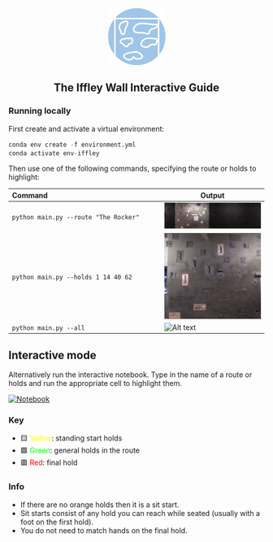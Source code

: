 <div align="center">

![Alt text](img/icon.png?raw=true "Icon")

## The Iffley Wall Interactive Guide

</div>

### Running locally

First create and activate a virtual environment:

```python
conda env create -f environment.yml
conda activate env-iffley
```

Then use one of the following commands, specifying the route or holds to highlight:

Command⠀⠀⠀⠀⠀⠀⠀⠀⠀⠀⠀⠀⠀⠀⠀⠀⠀⠀⠀⠀⠀| Output
--------|-------
`python main.py --route "The Rocker"` | ![Alt text](img/routes/The%20Rocker.png?raw=true "The Rocker")
`python main.py --holds 1 14 40 62` | ![Alt text](img/holds.png?raw=true "Holds")
`python main.py --all` | ![Alt text](img/all.png?raw=true "Holds")

## Interactive mode

Alternatively run the interactive notebook. Type in the name of a route or holds and run the appropriate cell to highlight them.

[![Notebook](https://colab.research.google.com/assets/colab-badge.svg)](https://colab.research.google.com/github/iacobo/iffley-wall-app/blob/main/notebook.ipynb)

### Key

- 🟨 <span style="color:yellow">Yellow</span>: standing start holds
- 🟩 <span style="color:lime">Green</span>: general holds in the route
- 🟥 <span style="color:red">Red</span>: final hold

### Info

- If there are no orange holds then it is a sit start.
- Sit starts consist of any hold you can reach while seated (usually with a foot on the first hold).
- You do not need to match hands on the final hold.
